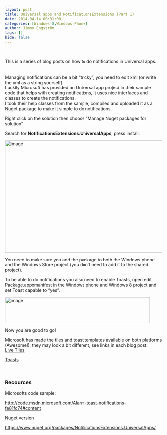 ```yaml
---
layout: post
title: Universal apps and NotificationsExtensions (Part 1)
date: 2014-04-14 00:31:00
categories: [Windows-8,Windows-Phone]
author: Jimmy Engström
tags: []
hide: false
---
```

<p>&nbsp;</p>
<p>This is a series of blog posts on how to do notifications in Universal apps.<br /><br /><br />Managing notifications can be a bit &ldquo;tricky&rdquo;, you need to edit xml (or write the xml as a string yourself).<br />Luckily Microsoft has provided an Universal app project in their sample code that helps with creating notifications, it uses nice interfaces and classes to create the notifications.<br />I took their help classes from the sample, compiled and uploaded it as a Nuget package to make it simple to do notifications.</p>
<p>Right click on the solution then choose &ldquo;Manage Nuget packages for solution&rdquo;</p>
<p>Search for <strong>NotificationsExtensions.UniversalApps</strong>, press install.</p>
<p><a href="/PostImages/image_23.png"><img style="background-image: none; padding-top: 0px; padding-left: 0px; display: inline; padding-right: 0px; border-width: 0px;" title="image" src="/PostImages/image_thumb_23.png" alt="image" width="831" height="361" border="0" /></a></p>
<p>You need to make sure you add the package to both the Windows phone and the Windows Store project (you don&rsquo;t need to add it to the shared project).</p>
<p>To be able to do notifications you also need to enable Toasts, open edit Package.appxmanifest in the Windows phone and Windows 8 project and set Toast capable to &ldquo;yes&rdquo;.</p>
<p><a href="/PostImages/image_24.png"><img style="background-image: none; padding-top: 0px; padding-left: 0px; display: inline; padding-right: 0px; border-width: 0px;" title="image" src="/PostImages/image_thumb_24.png" alt="image" width="465" height="83" border="0" /></a></p>
<p>Now you are good to go!</p>
<p>Microsoft has made the tiles and toast templates available on both platforms (Awesome!), they may look a bit different, see links in each blog post: <br /><a href="http://www.apeoholic.se/post/2014/04/14/Universal-Apps-and-Live-Tiles">Live Tiles</a></p>
<p><a href="http://www.apeoholic.se/post/2014/04/14/Universal-apps-and-Toasts">Toasts</a></p>
<p>&nbsp;</p>
<h3>Recources</h3>
<p>Microsofts code sample:</p>
<p><a href="http://code.msdn.microsoft.com/Alarm-toast-notifications-fe81fc74#content">http://code.msdn.microsoft.com/Alarm-toast-notifications-fe81fc74#content</a></p>
<p>Nuget version</p>
<p><a title="https://www.nuget.org/packages/NotificationsExtensions.UniversalApps/" href="https://www.nuget.org/packages/NotificationsExtensions.UniversalApps/">https://www.nuget.org/packages/NotificationsExtensions.UniversalApps/</a></p>
